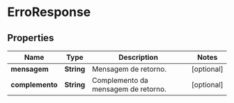 
# ErroResponse

## Properties
Name | Type | Description | Notes
------------ | ------------- | ------------- | -------------
**mensagem** | **String** | Mensagem de retorno. |  [optional]
**complemento** | **String** | Complemento da mensagem de retorno. |  [optional]



